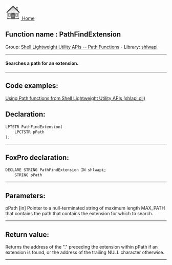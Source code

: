 [<img src="../../images/home.png"> Home ](https://github.com/VFPX/Win32API)  

## Function name : PathFindExtension
Group: [Shell Lightweight Utility APIs -- Path Functions](../../functions_group.md#Shell_Lightweight_Utility_APIs_--_Path_Functions)  -  Library: [shlwapi](../../../libraries.md#shlwapi)  
***  


#### Searches a path for an extension.
***  


## Code examples:
[Using Path functions from Shell Lightweight Utility APIs (shlapi.dll)](../../samples/sample_178.md)  

## Declaration:
```foxpro  
LPTSTR PathFindExtension(
    LPCTSTR pPath
);  
```  
***  


## FoxPro declaration:
```foxpro  
DECLARE STRING PathFindExtension IN shlwapi;
	STRING pPath  
```  
***  


## Parameters:
pPath 
[in] Pointer to a null-terminated string of maximum length MAX_PATH that contains the path that contains the extension for which to search.   
***  


## Return value:
Returns the address of the "." preceding the extension within pPath if an extension is found, or the address of the trailing NULL character otherwise.  
***  

